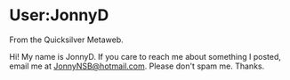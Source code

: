 
# User:JonnyD

From the Quicksilver Metaweb.

Hi! My name is JonnyD. If you care to reach me about something I posted, email me at JonnyNSB@hotmail.com. Please don't spam me. Thanks.
